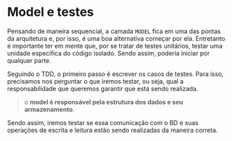 # Model e testes
Pensando de maneira sequencial, a camada `MODEL` fica em uma das pontas da arquitetura e, por isso, é uma boa alternativa começar por ela. Entretanto é importante ter em mente que, por se tratar de testes unitários, testar uma unidade específica do código isolado. Sendo assim, podería iniciar por qualquer parte.

Seguindo o TDD, o primeiro passo é escrever os casos de testes. Para isso, precisamos nos perguntar o que iremos testar, ou seja, qual a responsabilidade que queremos garantir que está sendo realizada.

> o **model é responsável pela estrutura dos dados e seu armazenamento**.

Sendo assim, iremos testar se essa comunicação com o BD e suas operações de escrita e leitura estão sendo realizadas da maneira correta.
